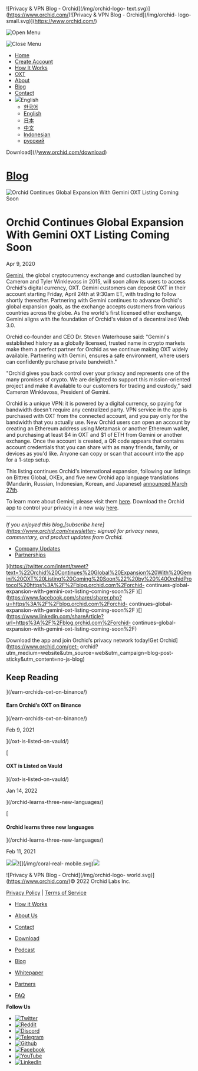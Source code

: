 ![Privacy & VPN Blog - Orchid](/img/orchid-logo-
text.svg)](https://www.orchid.com/)![Privacy & VPN Blog - Orchid](/img/orchid-
logo-small.svg)](https://www.orchid.com/)

![Open Menu](/img/icons/hamburger.svg)

![Close Menu](/img/icons/close.svg)

  * [Home](https://www.orchid.com/)
  * [Create Account](https://www.orchid.com/join)
  * [How It Works](https://www.orchid.com/how-it-works)
  * [OXT](https://www.orchid.com/oxt)
  * [About](https://www.orchid.com/about-us)
  * [Blog](/)
  * [Contact](https://www.orchid.com/contact)
  * ![](/img/globe.svg)English
    * [한국어](//blog.ko.orchid.com/orchid-continues-global-expansion-with-gemini-oxt-listing-coming-soon/)
    * [English](//blog.orchid.com/orchid-continues-global-expansion-with-gemini-oxt-listing-coming-soon/)
    * [日本](//blog.ja.orchid.com/orchid-continues-global-expansion-with-gemini-oxt-listing-coming-soon/)
    * [中文](//blog.zh.orchid.com/orchid-continues-global-expansion-with-gemini-oxt-listing-coming-soon/)
    * [Indonesian](//blog.id.orchid.com/orchid-continues-global-expansion-with-gemini-oxt-listing-coming-soon/)
    * [русский](//blog.ru.orchid.com/orchid-continues-global-expansion-with-gemini-oxt-listing-coming-soon/)

Download](//www.orchid.com/download)

# [Blog](/)

![Orchid Continues Global Expansion With Gemini OXT Listing Coming
Soon](/static/30342a5024ea551cd1fe243d98d86f58/Orchid_BlogImage_Gemini.jpg)

# Orchid Continues Global Expansion With Gemini OXT Listing Coming Soon

Apr 9, 2020  
  

[Gemini](https://gemini.com/), the global cryptocurrency exchange and
custodian launched by Cameron and Tyler Winklevoss in 2015, will soon allow
its users to access Orchid's digital currency, OXT. Gemini customers can
deposit OXT in their account starting Friday, April 24th at 9:30am ET, with
trading to follow shortly thereafter. Partnering with Gemini continues to
advance Orchid's global expansion goals, as the exchange accepts customers
from various countries across the globe. As the world's first licensed ether
exchange, Gemini aligns with the foundation of Orchid's vision of a
decentralized Web 3.0.

Orchid co-founder and CEO Dr. Steven Waterhouse said: "Gemini's established
history as a globally licensed, trusted name in crypto markets make them a
perfect partner for Orchid as we continue making OXT widely available.
Partnering with Gemini, ensures a safe environment, where users can
confidently purchase private bandwidth."

"Orchid gives you back control over your privacy and represents one of the
many promises of crypto. We are delighted to support this mission-oriented
project and make it available to our customers for trading and custody," said
Cameron Winklevoss, President of Gemini.

Orchid is a unique VPN: it is powered by a digital currency, so paying for
bandwidth doesn't require any centralized party. VPN service in the app is
purchased with OXT from the connected account, and you pay only for the
bandwidth that you actually use. New Orchid users can open an account by
creating an Ethereum address using Metamask or another Ethereum wallet, and
purchasing at least $4 in OXT and $1 of ETH from Gemini or another exchange.
Once the account is created, a QR code appears that contains account
credentials that you can share with as many friends, family, or devices as
you'd like. Anyone can copy or scan that account into the app for a 1-step
setup.

This listing continues Orchid's international expansion, following our
listings on Bittrex Global, OKEx, and five new Orchid app language
translations (Mandarin, Russian, Indonesian, Korean, and Japanese) [announced
March 27th](/oxt-now-live-on-okex/).

To learn more about Gemini, please visit them [here](https://gemini.com/).
Download the Orchid app to control your privacy in a new way
[here](https://www.orchid.com/download).

* * *

 _If you enjoyed this blog,[subscribe here](https://www.orchid.com/newsletter-
signup) for privacy news, commentary, and product updates from Orchid._

  * [Company Updates](/tag/company-updates/)
  * [Partnerships](/tag/partnerships/)

](https://twitter.com/intent/tweet?text=%22Orchid%20Continues%20Global%20Expansion%20With%20Gemini%20OXT%20Listing%20Coming%20Soon%22%20by%20%40OrchidProtocol%20https%3A%2F%2Fblog.orchid.com%2Forchid-
continues-global-expansion-with-gemini-oxt-listing-coming-soon%2F
)[](https://www.facebook.com/sharer/sharer.php?u=https%3A%2F%2Fblog.orchid.com%2Forchid-
continues-global-expansion-with-gemini-oxt-listing-coming-soon%2F
)[](https://www.linkedin.com/shareArticle?url=https%3A%2F%2Fblog.orchid.com%2Forchid-
continues-global-expansion-with-gemini-oxt-listing-coming-soon%2F)

Download the app and join Orchid’s privacy network today!Get
Orchid](https://www.orchid.com/get-
orchid?utm_medium=website&utm_source=web&utm_campaign=blog-post-
sticky&utm_content=no-js-blog)

## Keep Reading

](/earn-orchids-oxt-on-binance/)

#### Earn Orchid’s OXT on Binance

](/earn-orchids-oxt-on-binance/)

Feb 9, 2021

](/oxt-is-listed-on-vauld/)

[

#### OXT is Listed on Vauld

](/oxt-is-listed-on-vauld/)

Jan 14, 2022

](/orchid-learns-three-new-languages/)

[

#### Orchid learns three new languages

](/orchid-learns-three-new-languages/)

Feb 11, 2021

![](/img/coral-electric.svg)![](/img/coral-real.svg)![](/img/coral-real-
mobile.svg)![](/img/footer-fish.svg)

![Privacy & VPN Blog - Orchid](/img/orchid-logo-
world.svg)](https://www.orchid.com/)© 2022 Orchid Labs Inc.

[Privacy Policy](https://www.orchid.com/privacy-policy) | [Terms of
Service](https://www.orchid.com/service-terms)

  * [How it Works](https://www.orchid.com/how-it-works)
  * [About Us](https://www.orchid.com/about-us)
  * [Contact](https://www.orchid.com/contact)

  * [Download](https://www.orchid.com/download)
  * [Podcast](https://www.orchid.com/podcast)
  * [Blog](/)

  * [Whitepaper](https://www.orchid.com/assets/whitepaper/whitepaper.pdf)
  * [Partners](https://www.orchid.com/partners)
  * [FAQ](https://www.orchid.com/faq)

 **Follow Us**

  * [![Twitter](/img/icons/social-twitter.svg)](https://twitter.com/OrchidProtocol)
  * [![Reddit](/img/icons/reddit.svg)](https://www.reddit.com/r/orchid/)
  * [![Discord](/img/icons/social-discord.svg)](https://discord.gg/GDbxmjxX9F)
  * [![Telegram](/img/icons/social-telegram.svg)](https://www.t.me/OrchidOfficial)
  * [![Github](/img/icons/social-github.svg)](https://github.com/OrchidTechnologies)
  * [![Facebook](/img/icons/social-facebook.svg)](https://www.facebook.com/OrchidProtocol)
  * [![YouTube](/img/icons/social-youtube.svg)](https://www.youtube.com/channel/UCIH_BKBlNemsCzDhPYZBlHw)
  * [![LinkedIn](/img/icons/social-linkedin.svg)](https://www.linkedin.com/company/orchidprotocol)

